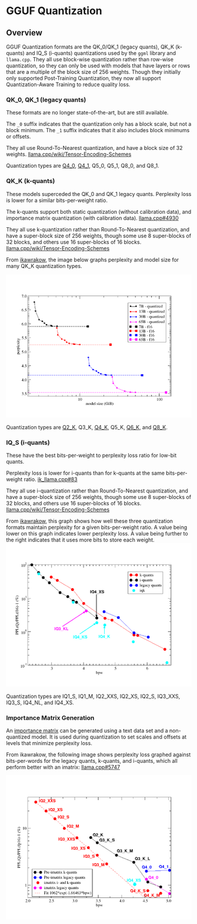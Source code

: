 # GGUF Quantization

## Overview

GGUF Quantization formats are the QK_0/QK_1 (legacy quants), QK_K (k-quants) and IQ_S (i-quants) quantizations used by the `ggml` library and `llama.cpp`. They all use block-wise quantization rather than row-wise quantization, so they can only be used with models that have layers or rows that are a multiple of the block size of 256 weights. Though they initially only supported Post-Training Quantization, they now all support Quantization-Aware Training to reduce quality loss.

### QK_0, QK_1 (legacy quants)

These formats are no longer state-of-the-art, but are still available.

The `_0` suffix indicates that the quantization only has a block scale, but not a block minimum. The `_1` suffix indicates that it also includes block minimums or offsets.

They all use Round-To-Nearest quantization, and have a block size of 32 weights. [llama.cpp/wiki/Tensor-Encoding-Schemes](https://github.com/ggerganov/llama.cpp/wiki/Tensor-Encoding-Schemes)

Quantization types are [Q4_0](./Q4_0.md), [Q4_1](./Q4_1.md), Q5_0, Q5_1, Q8_0, and Q8_1.

### QK_K (k-quants)

These models superceded the QK_0 and QK_1 legacy quants. Perplexity loss is lower for a similar bits-per-weight ratio.

The k-quants support both static quantization (without calibration data), and importance matrix quantization (with calibration data). [llama.cpp#4930](https://github.com/ggerganov/llama.cpp/pull/4930)

They all use k-quantization rather than Round-To-Nearest quantization, and have a super-block size of 256 weights, though some use 8 super-blocks of 32 blocks, and others use 16 super-blocks of 16 blocks. [llama.cpp/wiki/Tensor-Encoding-Schemes](https://github.com/ggerganov/llama.cpp/wiki/Tensor-Encoding-Schemes)

From [ikawrakow](https://github.com/ggerganov/llama.cpp/pull/1684), the image below graphs perplexity and model size for many QK_K quantization types.

![Model size graphed against model perplexity](image-1.png)

Quantization types are [Q2_K](./Q2_K.md), Q3_K, [Q4_K](./Q4_K.md), Q5_K, [Q6_K](./Q6_K.md), and [Q8_K](./Q8_K.md).

### IQ_S (i-quants)

These have the best bits-per-weight to perplexity loss ratio for low-bit quants.

Perplexity loss is lower for i-quants than for k-quants at the same bits-per-weight ratio. [ik_llama.cpp#83](https://github.com/ikawrakow/ik_llama.cpp/pull/83)

They all use i-quantization rather than Round-To-Nearest quantization, and have a super-block size of 256 weights, though some use 8 super-blocks of 32 blocks, and others use 16 super-blocks of 16 blocks. [llama.cpp/wiki/Tensor-Encoding-Schemes](https://github.com/ggerganov/llama.cpp/wiki/Tensor-Encoding-Schemes)

From [ikawrakow](https://github.com/ikawrakow/ik_llama.cpp/pull/83), this graph shows how well these three quantization formats maintain perplexity for a given bits-per-weight ratio. A value being lower on this graph indicates lower perplexity loss. A value being further to the right indicates that it uses more bits to store each weight.
![bits-per-weight graphed against perplexity loss vs FP16](image.png)

Quantization types are IQ1_S, IQ1_M, IQ2_XXS, IQ2_XS, IQ2_S, IQ3_XXS, IQ3_S, IQ4_NL, and IQ4_XS.

### Importance Matrix Generation

An [importance matrix](https://github.com/ggerganov/llama.cpp/blob/master/examples/imatrix/README.md) can be generated using a text data set and a non-quantized model. It is used during quantization to set scales and offsets at levels that minimize perplexity loss.

From ikawrakow, the following image shows perplexity loss graphed against bits-per-words for the legacy quants, k-quants, and i-quants, which all perform better with an imatrix: [llama.cpp#5747](https://github.com/ggerganov/llama.cpp/pull/5747)

![llama.cpp#5747](image-2.png)